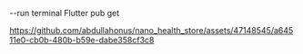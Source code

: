 
--run terminal Flutter pub get

https://github.com/abdullahonus/nano_health_store/assets/47148545/a64511e0-cb0b-480b-b59e-dabe358cf3c8

